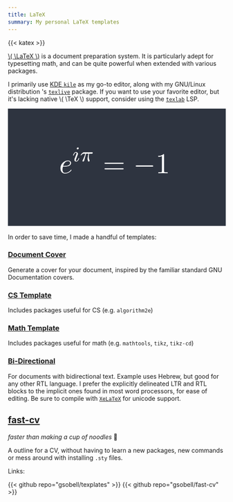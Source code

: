 ```yaml
---
title: LaTeX
summary: My personal LaTeX templates
---
```

{{< katex >}}

[\\( \LaTeX \\)](https://en.wikipedia.org/wiki/LaTeX) is a document preparation system. It is particularly adept for typesetting math, and can be quite powerful when extended with various packages.

I primarily use [KDE `kile`](https://invent.kde.org/office/kile) as my go-to editor, along with my GNU/Linux distribution 's [`texlive`](https://en.wikipedia.org/wiki/TeX_Live) package. If you want to use your favorite editor, but it's lacking native \\( \TeX \\) support, consider using the [`texlab`](https://github.com/latex-lsp/texlab) LSP.

![sample](featured.png)

In order to save time, I made a handful of templates:

### [Document Cover](https://github.com/gsobell/texplates/tree/home/cover-page)
Generate a cover for your document, inspired by the familiar standard GNU Documentation covers.

### [CS Template](https://github.com/gsobell/texplates/tree/home/cs-article)
Includes packages useful for CS (e.g. `algorithm2e`)

### [Math Template](https://github.com/gsobell/texplates/tree/home/math-article)
Includes packages useful for math (e.g. `mathtools`, `tikz`, `tikz-cd`)


### [Bi-Directional](https://github.com/gsobell/texplates/tree/home/bidi-article)
For documents with bidirectional text. Example uses Hebrew, but good for any other RTL language. I prefer the explicitly delineated LTR and RTL blocks to the implicit ones found in most word processors, for ease of editing. Be sure to compile with [`XeLaTeX`](https://en.wikipedia.org/wiki/XeTeX) for unicode support.


## [fast-cv](https://github.com/gsobell/fast-cv)
_faster than making a cup of noodles_ :ramen:

A outline for a CV, without having to learn a new packages, new commands or mess around with installing `.sty` files.

Links:

{{< github repo="gsobell/texplates" >}}
{{< github repo="gsobell/fast-cv" >}}


